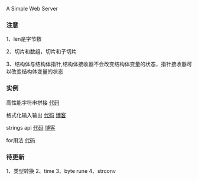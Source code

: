 A Simple Web Server
### 注意
1、len是字节数

2、切片和数组，切片和子切片

3、结构体与结构体指针,结构体接收器不会改变结构体变量的状态，指针接收器可以改变结构体变量的状态


### 实例
高性能字符串拼接 [代码](https://github.com/LZhenSheng/GolangStudy/blob/main/Introduction/string_concatenation.go)

格式化输入输出 [代码](https://github.com/LZhenSheng/GolangStudy/blob/main/Introduction/standard_streams.go) [博客](https://blog.csdn.net/weixin_44575660/article/details/142450130?spm=1001.2014.3001.5501)

strings api [代码](https://github.com/LZhenSheng/GolangStudy/blob/main/Introduction/strings_api.go) [博客](https://blog.csdn.net/weixin_44575660/article/details/142470978?spm=1001.2014.3001.5501)

for用法 [代码](https://github.com/LZhenSheng/GolangStudy/blob/main/Introduction/for_using.go) 
### 待更新
1、类型转换
2、time
3、byte rune
4、strconv